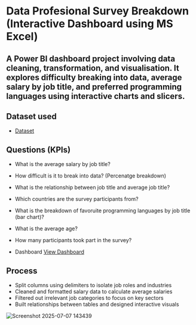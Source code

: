 # Data Profesional Survey Breakdown (Interactive Dashboard using MS Excel)
## A Power BI dashboard project involving data cleaning, transformation, and visualisation. It explores difficulty breaking into data, average salary by job title, and preferred programming languages using interactive charts and slicers.

## Dataset used
- <a href="https://github.com/rahmah01-ux/Data-Analysis-Dashboard/blob/main/Power%20BI%20-%20Final%20Project.xlsx">Dataset</a>

## Questions (KPIs)
- What is the average salary by job title?
- How difficult is it to break into data? (Percenatge breakdown)
- What is the relationship between job title and average job title?
- Which countries are the survey participants from?
- What is the breakdown of favoruite programming languages by job title (bar chart)?
- What is the average age?
- How many participants took part in the survey?


- Dashboard  <a href="https://github.com/rahmah01-ux/Data-Analysis-Dashboard/blob/main/Project%201%20Survey%20Breakdown%20PDF.pdf">View Dashboard</a>

## Process
- Split columns using delimiters to isolate job roles and industries
- Cleaned and formatted salary data to calculate average salaries
- Filtered out irrelevant job categories to focus on key sectors
- Built relationships between tables and designed interactive visuals

![Screenshot 2025-07-07 143439](https://github.com/user-attachments/assets/f087ff1e-a50f-443c-bd3e-929b30e55665)

